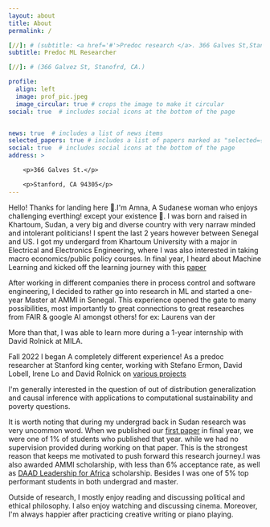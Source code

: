 ```yaml
---
layout: about
title: About
permalink: /

[//]: # (subtitle: <a href='#'>Predoc research </a>. 366 Galves St,Stanford,CA)
subtitle: Predoc ML Researcher

[//]: # (366 Galvez St, Stanofrd, CA.)

profile:
  align: left
  image: prof_pic.jpeg
  image_circular: true # crops the image to make it circular
social: true  # includes social icons at the bottom of the page


news: true  # includes a list of news items
selected_papers: true # includes a list of papers marked as "selected={true}"
social: true  # includes social icons at the bottom of the page
address: >

    <p>366 Galves St.</p>

    <p>Stanford, CA 94305</p>
---
```


[//]: # (Write your biography here. Tell the world about yourself. Link to your favorite [subreddit]&#40;http://reddit.com&#41;. You can put a picture in, too. The code is already in, just name your picture `prof_pic.jpg` and put it in the `img/` folder.)

[//]: # ()
[//]: # (Put your address / P.O. box / other info right below your picture. You can also disable any these elements by editing `profile` property of the YAML header of your `_pages/about.md`. Edit `_bibliography/papers.bib` and Jekyll will render your [publications page]&#40;/al-folio/publications/&#41; automatically.)

[//]: # ()
[//]: # ([//])
Hello! Thanks for landing here 🙂.I'm Amna, A Sudanese woman who enjoys challenging everthing! except your existence 😬. I was born and raised in Khartoum, Sudan, a very big and diverse country with very narraw minded and intolerant  politicians! I spent the last 2 years however between Senegal and US.
I got my undergard from Khartoum University with a major in Electrical and Electronics Engineering, where I was also interested in taking macro economics/public policy courses. In final year, I heard about Machine Learning and kicked off the learning journey with this [paper](https://ieeexplore.ieee.org/abstract/document/9070840)

After working in different companies there in process control and software engineering, I decided to rather go into research in ML and started  a one-year Master at AMMI in Senegal.
This experience opened the gate to many possibilities, most importantly to great connections to great researches from FAIR & google AI amongst others! for ex: Laurens van der

More than that, I was able to learn more during a 1-year internship  with David Rolnick at MILA. 

Fall 2022 I began A completely different experience! As a predoc researcher at Stanford king center, working  with Stefano Ermon, David Lobell, Irene Lo and David Rolnick  on [various projects](https://amnaalmgly.github.io/assets/pdf/CV_Dec.pdf) 

I'm generally interested in the question of out of distribution generalization and causal inference with applications to computational sustainability and poverty questions.

It is worth noting that during my undergrad back in Sudan research was very  uncommon word. When we published our [first paper](https://ieeexplore.ieee.org/abstract/document/9070840) in final year, we were one of 1% of students who published that year. while we had no supervision provided during working on that paper. This is the strongest reason that keeps me motivated to push forward this research journey.I was also awarded AMMI scholarship, with less than 6% acceptance rate, as well as [DAAD Leadership for Africa](https://www.daad.eg/en/about-us/about-the-daad/) scholarship. Besides I was one of 5% top performant students in both undergrad and master.

Outside of research, I mostly enjoy reading and discussing political and ethical philosophy. I also enjoy watching and discussing cinema. Moreover, I'm always happier after practicing creative writing or piano playing.


[//]: # (&#40;Link to your social media connections, too. This theme is set up to use [Linkedin]&#40;&#40;https://www.linkedin.com/in/amna-elmustafa-20ab8b11a/&#41;&#41; )